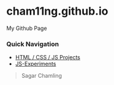 # cham11ng.github.io

My Github Page

### Quick Navigation
* [HTML / CSS / JS Projects](https://cham11ng.github.io/html)
* [JS-Experiments](https://cham11ng.github.io/js-experiments/)

> Sagar Chamling
